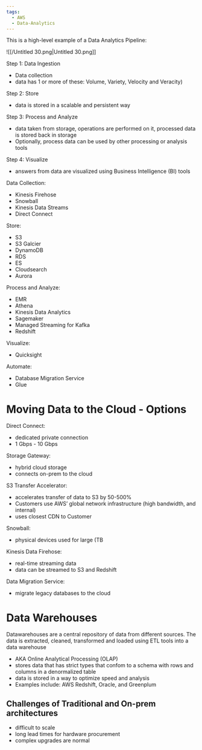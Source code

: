 ```yaml
---
tags:
  - AWS
  - Data-Analytics
---
```

This is a high-level example of a Data Analytics Pipeline:

![[/Untitled 30.png|Untitled 30.png]]

Step 1: Data Ingestion

- Data collection
- data has 1 or more of these: Volume, Variety, Velocity and Veracity)

Step 2: Store

- data is stored in a scalable and persistent way

Step 3: Process and Analyze

- data taken from storage, operations are performed on it, processed data is stored back in storage
- Optionally, process data can be used by other processing or analysis tools

Step 4: Visualize

- answers from data are visualized using Business Intelligence (BI) tools

  

Data Collection:

- Kinesis Firehose
- Snowball
- Kinesis Data Streams
- Direct Connect

Store:

- S3
- S3 Galcier
- DynamoDB
- RDS
- ES
- Cloudsearch
- Aurora

Process and Analyze:

- EMR
- Athena
- Kinesis Data Analytics
- Sagemaker
- Managed Streaming for Kafka
- Redshift

Visualize:

- Quicksight

Automate:

- Database Migration Service
- Glue

  

# Moving Data to the Cloud - Options

Direct Connect:

- dedicated private connection
- 1 Gbps - 10 Gbps

Storage Gateway:

- hybrid cloud storage
- connects on-prem to the cloud

S3 Transfer Accelerator:

- accelerates transfer of data to S3 by 50-500%
- Customers use AWS’ global network infrastructure (high bandwidth, and internal)
- uses closest CDN to Customer

Snowball:

- physical devices used for large (TB

Kinesis Data Firehose:

- real-time streaming data
- data can be streamed to S3 and Redshift

Data Migration Service:

- migrate legacy databases to the cloud

  

# Data Warehouses

Datawarehouses are a central repository of data from different sources. The data is extracted, cleaned, transformed and loaded using ETL tools into a data warehouse

- AKA Online Analytical Processing (OLAP)
- stores data that has strict types that confom to a schema with rows and columns in a denormalized table
- data is stored in a way to optimize speed and analysis
- Examples include: AWS Redshift, Oracle, and Greenplum

  

## Challenges of Traditional and On-prem architectures

- difficult to scale
- long lead times for hardware procurement
- complex upgrades are normal